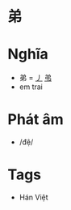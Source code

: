 # 弟

# Nghĩa
* 弟 = [丿](丿.md) [弚](弚.md)
* em trai

# Phát âm
* /đệ/

# Tags
* Hán Việt

<script>window.HANZI_FIELD='弟';</script>
